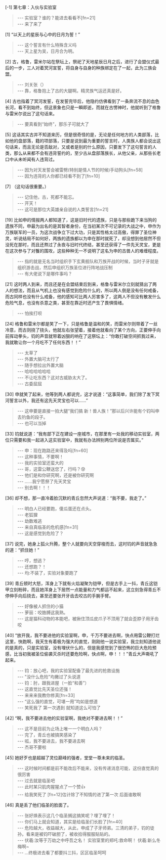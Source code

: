 
[-1] 第七章：入伙与实验室
>--- 实验室？谁的？能进去看看不[fn=21]<br>
>--- 来了来了<br>

[1] “以天上的星辰与心中的日月为誓！”
>--- 这个誓言有什么特殊含义吗<br>
>--- 天上星为吴，日月合为明。<br>

[2] 古，格鲁，雷米尔站在祭坛上，祭祀了天地星辰日月之后，进行了会盟仪式最后的一步，三人对着冥河宣誓，将自身与自身的种族绑定在了一起，此为三族会盟。
>--- 刘关张（）<br>
>--- 靠，格鲁抱上了古的大腿啊。精灵族气运还真是好。<br>

[4] 古也指着了冥河发誓，在发誓完毕后，他隐约仿佛看到了一条奔流不息的血色长河，看不到始终，但这景象也只是一瞬即逝，而就在古愣神时，他就听到了格鲁与雷米尔说出了这句话来。
>--- 要真看到“始终”，那乐子可就大了<br>

[5] 这话其实古并不知道来历，但是很奇怪的是，无论是任何地方的人类部落，比如他的盘部落，籍的项部落，只要是说到最为重要的誓言时，人类族人都会说出这句话来，而且无论是否敌对，又或者是别的什么原因，只要发下了这句誓言的人类，那么从来都不会有违背誓约的，至少古从盘部落族长，从他父亲，从那些长老口中从未听闻有人违背过。
>--- 因为对天发誓会被雷劈(特别是情人节的时候)手动狗头[fn=58]<br>
>--- 因为违背的人你都已经看不到了[fn=10]<br>

[7] （这句话很重要。）
>--- 记住他，古，死都不能忘。<br>
>--- 开天！<br>
>--- 这可是那位大英雄亲自说的人类誓言[fn=21]<br>

[19] 比如申的情报两人都知道了，这是旧时代的遗族，只是与那些跪下来当狗的遗族不同，申最为出名的是其智者身份，在当初某次不可记录的大战之中，申作为万族联军的一员，为这次战争立下过大功，只是其性格太过高傲，得罪了圣位神灵，听说结局不如何好，两族的遗族都以为申在那时就死了，却没想到他居然不但没死在那时，而且还熬过了永夜与旧时代终结，甚至还获得了一件先天灵宝，更是在这次参与了对餮的围攻，这些种种无一不说明了这名为申的古兽人的难缠程度。
>--- 指的就是无名当时组织手下玄黄舰队和万族开战的时候，当时子牙就是组织游击战，然后申组织万族圣位进行阵地战压制<br>
>--- 有大佬说下是哪件事吗？<br>

[21] 这时两人到来，而且还是在会盟结束后到来，格鲁与雷米尔立刻就猜出了两人的想法，而且从气机上也没有感觉到危险什么的，所以两人倒是没有任何戒备，而古同样也没有什么戒备，他的感知可比两人厉害多了，这两人不但没有散发什么危险气息，也没有杀意之类，甚至在靠近时还产生了畏惧情绪。
>--- 怕挨打呗<br>

[24] 格鲁和雷米尔都是笑了一下，只是格鲁是温和的笑，而雷米尔则带着了一丝冷意，而古则挠了挠头，他就左右张望着，接着他就看向了某个方向，正要伸手向前挥动拳头，钧的声音就带着凶狠的响在了这祭坛上：“你敢打破空间抓我过来，我就敢让你一个月吃不了任何东西！！”
>--- 太草了<br>
>--- 外置大脑可太行了<br>
>--- 随手想拉出外置大脑<br>
>--- 哈哈哈哈哈哈<br>
>--- 不让吃东西？这对古威胁太大了。<br>
>--- 古委屈屈<br>

[30] 申就笑了起来，他等到两人都说完，这才说道：“这事简单，我们除了发下冥河誓言以外，我还有这先天灵宝也可以……”
>--- 这申要是直接一拍大腿“我们搞 新！兽人族！”那以后兴许能有个钧叫申去钓鱼的段子。<br>
>--- 也可以当掉<br>

[33] 钧就说道：“我有部下正在建设一座城市，在那里有一处我的移动实验室，两位只需要和我一起进入这实验室中，我就有办法辨别两位所说是否属实。”
>--- 申：现在跑路还来得及吗[fn=60]<br>
>--- 这种事情，不要啊！<br>
>--- 我的实验室还蛮大的<br>
>--- 哥，这雷公鞭送您了，行吗？😰<br>
>--- 他们是和你研究啊，还是被你研究啊<br>
>--- ……我宁愿祭了先天灵宝<br>
>--- 别去啊！！！<br>

[36] 却不想，那一直冷着脸沉默的青丘忽然大声说道：“我不要，我走了。”
>--- 明白人已经要跑，傻瓜蛋还在点头。<br>
>--- 老狐狸<br>
>--- 劫数难逃<br>
>--- 来自真临圣的危机感[fn=31]<br>
>--- 这是感觉到危险了？<br>

[37] 说完，她身上狐火升腾，整个人就要向天空穿梭而去，这时钧的声音就急急的道：“抓住她！”
>--- 哼，想逃？<br>
>--- 还想跑？！<br>
>--- 均:不装了，实验对象要跑了<br>

[39] 青丘顿时大怒，浑身上下就有火焰凝聚为铠甲，但是古手上一抖，青丘这铠甲立刻粉碎，而且她浑身上下居然一点能量和力气都运不起来，这立刻急得青丘不停伸手向后挠去，甚至还要张开牙齿去咬古的手腕手臂。
>--- 好像被人抓住的小猫<br>
>--- 萝丽：咬胳膊这我熟。<br>
>--- 这是猫科动物的本能吧，被揪住顶瓜皮爪子不顶用了就会歪脖子用牙齿咬<br>

[40] “放开我，我不要进他的实验室啊，申，千万不要进去啊，快点用雷公鞭打烂这里，快跑啊，我天生有着极为强大的直觉，刚刚他一说实验室，我立刻知道他说的是真的，只是实验室，没有埋伏什么的，但是我感觉到了很恐怖的巨大危险预感，比当初我被圣位偷袭灭杀时还要危险啊，快点啊，申！！！”青丘大声嘶吼了起来。
>--- 钧：放心吧，我的实验室配备了最先进的抢救设施<br>
>--- "没什么危险"均撇过了头说道<br>
>--- 钧：肘，跟我进屋（一脸“和善”）<br>
>--- 这直觉比先天圣位还强！<br>
>--- 来来来我教你修真[fn=33]<br>
>--- “这么强的直觉，可堪一用”均如是想道<br>
>--- 笑死我了 第一次遇到  就知道这么可怕了<br>

[42] “啊，我不要进去他的实验室啊，我绝对不要进去啊！！”
>--- 这不是目前为止场上唯一一个明白人吗？<br>
>--- 完了，青丘也被搞笑感染了<br>
>--- 呱，我不要进去，我不要进去啊<br>
>--- 杰哥不要啦<br>

[45] 她好歹也是超越了灵位巅峰的强者，堂堂一尊未来的临圣。
>--- 这时候时间都是前不能改后不能来，没有传递消息可能，这份直觉真的很厉害<br>
>--- 过去就是临圣吧<br>
>--- 此时某只肌肉猩猩点了一个赞👍<br>
>--- 给我笑死了   [fn=12]估计除了不知情的进了第一次   后面谁敢啊<br>

[46] 真是丢了他们临圣的脸面了。
>--- 张好焕表示这几个临圣搁这搞笑呢？埋了埋了！<br>
>--- 你们马上就会知道，其实是给临圣们长脸了[fn=40]<br>
>--- 危险越大，收益越大，从此，申成了子牙师弟。三清的弟子，钧的徒孙。看来是被钧吓破胆了，被收拾得服服贴贴的。<br>
>--- 伏羲:汝等于万劫之中呼吾之名！
实验室里的郑吒:救命啊！
伏羲:新么冬梅啊~<br>
>--- ...终极进去看了都要抖三抖，区区临圣呵呵<br>
